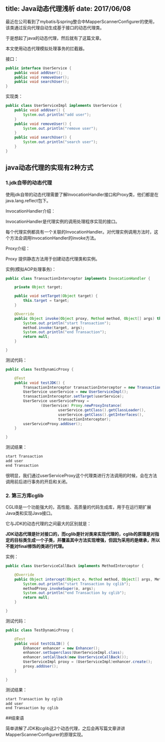 title: Java动态代理浅析
date: 2017/06/08
----

最近在公司看到了mybatis与spring整合中MapperScannerConfigurer的使用，该类通过反向代理自动生成基于接口的动态代理类。

于是想起了java的动态代理，然后就有了这篇文章。

本文使用动态代理模拟处理事务的拦截器。

<!-- more -->

接口：

```Java
public interface UserService {
    public void addUser();
    public void removeUser();
    public void searchUser();
}
```

实现类：

```Java
public class UserServiceImpl implements UserService {
    public void addUser() {
        System.out.println("add user");
    }
    public void removeUser() {
        System.out.println("remove user");
    }
    public void searchUser() {
        System.out.println("search user");
    }
}
```

## java动态代理的实现有2种方式

### 1.jdk自带的动态代理

使用jdk自带的动态代理需要了解InvocationHandler接口和Proxy类，他们都是在java.lang.reflect包下。

InvocationHandler介绍：

InvocationHandler是代理实例的调用处理程序实现的接口。

每个代理实例都具有一个关联的InvocationHandler。对代理实例调用方法时，这个方法会调用InvocationHandler的invoke方法。

Proxy介绍：

Proxy 提供静态方法用于创建动态代理类和实例。

实例(模拟AOP处理事务)：

```Java
public class TransactionInterceptor implements InvocationHandler {

    private Object target;

    public void setTarget(Object target) {
        this.target = target;
    }

    @Override
    public Object invoke(Object proxy, Method method, Object[] args) throws Throwable {
        System.out.println("start Transaction");
        method.invoke(target, args);
        System.out.println("end Transaction");
        return null;
    }

}
```

测试代码：

```Java
public class TestDynamicProxy {

    @Test
    public void testJDK() {
        TransactionInterceptor transactionInterceptor = new TransactionInterceptor();
        UserService userService = new UserServiceImpl();
        transactionInterceptor.setTarget(userService);
        UserService userServiceProxy =
                (UserService) Proxy.newProxyInstance(
                        userService.getClass().getClassLoader(),
                        userService.getClass().getInterfaces(),
                        transactionInterceptor);
        userServiceProxy.addUser();
    }

}
```

测试结果：

```Java
start Transaction
add user
end Transaction
```

很明显，我们通过userServiceProxy这个代理类进行方法调用的时候，会在方法调用前后进行事务的开启和关闭。

### 2. 第三方库cglib

CGLIB是一个功能强大的，高性能、高质量的代码生成库，用于在运行期扩展Java类和实现Java接口。

它与JDK的动态代理的之间最大的区别就是：

**JDK动态代理是针对接口的，而cglib是针对类来实现代理的，cglib的原理是对指定的目标类生成一个子类，并覆盖其中方法实现增强，但因为采用的是继承，所以不能对final修饰的类进行代理。**

实例：

```Java
public class UserServiceCallBack implements MethodInterceptor {

    @Override
    public Object intercept(Object o, Method method, Object[] args, MethodProxy methodProxy) throws Throwable {
        System.out.println("start Transaction by cglib");
        methodProxy.invokeSuper(o, args);
        System.out.println("end Transaction by cglib");
        return null;
    }

}
```

测试代码：

```Java
public class TestDynamicProxy {

    @Test
    public void testCGLIB() {
        Enhancer enhancer = new Enhancer();
        enhancer.setSuperclass(UserServiceImpl.class);
        enhancer.setCallback(new UserServiceCallBack());
        UserServiceImpl proxy = (UserServiceImpl)enhancer.create();
        proxy.addUser();
    }

}
```

测试结果：

```Java
start Transaction by cglib
add user
end Transaction by cglib
```

##结束语

简单讲解了JDK和cglib这2个动态代理，之后会再写篇文章讲讲MapperScannerConfigurer的原理实现。

